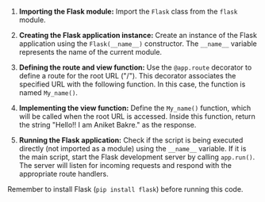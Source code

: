 1. **Importing the Flask module:** Import the `Flask` class from the `flask` module.

2. **Creating the Flask application instance:** Create an instance of the Flask application using the `Flask(__name__)` constructor. The `__name__` variable represents the name of the current module.

3. **Defining the route and view function:** Use the `@app.route` decorator to define a route for the root URL ("/"). This decorator associates the specified URL with the following function. In this case, the function is named `My_name()`.

4. **Implementing the view function:** Define the `My_name()` function, which will be called when the root URL is accessed. Inside this function, return the string "Hello!! I am Aniket Bakre." as the response.

5. **Running the Flask application:** Check if the script is being executed directly (not imported as a module) using the `__name__` variable. If it is the main script, start the Flask development server by calling `app.run()`. The server will listen for incoming requests and respond with the appropriate route handlers.

Remember to install Flask (`pip install flask`) before running this code.
